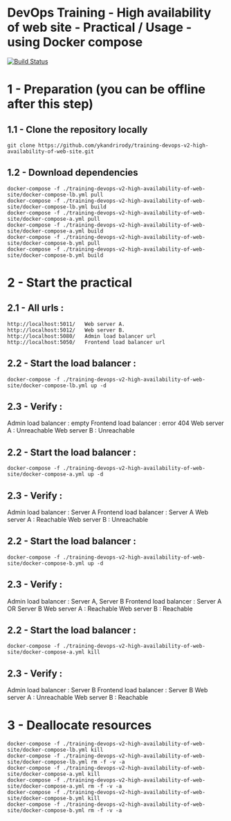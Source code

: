 # DevOps Training - High availability of web site - Practical / Usage - using Docker compose

[![Build Status](https://travis-ci.org/ykandrirody/training-devops-v2-high-availability-of-web-site.svg?branch=master)](https://travis-ci.org/ykandrirody/training-devops-v2-high-availability-of-web-site)

# 1 - Preparation (you can be offline after this step)

## 1.1 - Clone the repository locally
```
git clone https://github.com/ykandrirody/training-devops-v2-high-availability-of-web-site.git
```

## 1.2 - Download dependencies
```
docker-compose -f ./training-devops-v2-high-availability-of-web-site/docker-compose-lb.yml pull
docker-compose -f ./training-devops-v2-high-availability-of-web-site/docker-compose-lb.yml build
docker-compose -f ./training-devops-v2-high-availability-of-web-site/docker-compose-a.yml pull
docker-compose -f ./training-devops-v2-high-availability-of-web-site/docker-compose-a.yml build
docker-compose -f ./training-devops-v2-high-availability-of-web-site/docker-compose-b.yml pull
docker-compose -f ./training-devops-v2-high-availability-of-web-site/docker-compose-b.yml build
```

# 2 - Start the practical

## 2.1 - All urls :
```
http://localhost:5011/   Web server A.
http://localhost:5012/   Web server B.
http://localhost:5080/   Admin load balancer url
http://localhost:5050/   Frontend load balancer url
```

## 2.2 - Start the load balancer :

```
docker-compose -f ./training-devops-v2-high-availability-of-web-site/docker-compose-lb.yml up -d
```

## 2.3 - Verify :
Admin load balancer : empty
Frontend load balancer : error 404
Web server A : Unreachable
Web server B : Unreachable

## 2.2 - Start the load balancer :

```
docker-compose -f ./training-devops-v2-high-availability-of-web-site/docker-compose-a.yml up -d
```

## 2.3 - Verify :
Admin load balancer : Server A
Frontend load balancer : Server A
Web server A : Reachable
Web server B : Unreachable

## 2.2 - Start the load balancer :

```
docker-compose -f ./training-devops-v2-high-availability-of-web-site/docker-compose-b.yml up -d
```

## 2.3 - Verify :
Admin load balancer : Server A, Server B
Frontend load balancer : Server A OR Server B
Web server A : Reachable
Web server B : Reachable

## 2.2 - Start the load balancer :

```
docker-compose -f ./training-devops-v2-high-availability-of-web-site/docker-compose-a.yml kill
```

## 2.3 - Verify :
Admin load balancer : Server B
Frontend load balancer : Server B
Web server A : Unreachable
Web server B : Reachable


# 3 - Deallocate resources
```
docker-compose -f ./training-devops-v2-high-availability-of-web-site/docker-compose-lb.yml kill
docker-compose -f ./training-devops-v2-high-availability-of-web-site/docker-compose-lb.yml rm -f -v -a
docker-compose -f ./training-devops-v2-high-availability-of-web-site/docker-compose-a.yml kill
docker-compose -f ./training-devops-v2-high-availability-of-web-site/docker-compose-a.yml rm -f -v -a
docker-compose -f ./training-devops-v2-high-availability-of-web-site/docker-compose-b.yml kill
docker-compose -f ./training-devops-v2-high-availability-of-web-site/docker-compose-b.yml rm -f -v -a
```
